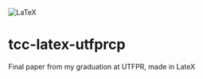 ![LaTeX](https://img.shields.io/badge/latex-%23008080.svg?style=for-the-badge&logo=latex&logoColor=white)
# tcc-latex-utfprcp
Final paper from my graduation at UTFPR, made in LateX
